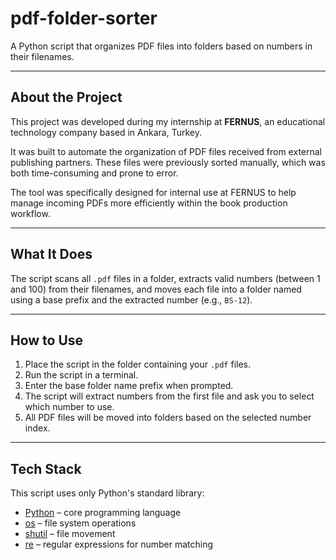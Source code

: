 # pdf-folder-sorter

A Python script that organizes PDF files into folders based on numbers in their filenames.

---

## About the Project

This project was developed during my internship at **FERNUS**, an educational technology company based in Ankara, Turkey.

It was built to automate the organization of PDF files received from external publishing partners. These files were previously sorted manually, which was both time-consuming and prone to error.

The tool was specifically designed for internal use at FERNUS to help manage incoming PDFs more efficiently within the book production workflow.

---

## What It Does

The script scans all `.pdf` files in a folder, extracts valid numbers (between 1 and 100) from their filenames, and moves each file into a folder named using a base prefix and the extracted number (e.g., `BS-12`).

---

## How to Use

1. Place the script in the folder containing your `.pdf` files.
2. Run the script in a terminal.
3. Enter the base folder name prefix  when prompted.
4. The script will extract numbers from the first file and ask you to select which number to use.
5. All PDF files will be moved into folders based on the selected number index.

---

## Tech Stack

This script uses only Python's standard library:

- [Python](https://www.python.org/) – core programming language  
- [os](https://docs.python.org/3/library/os.html) – file system operations  
- [shutil](https://docs.python.org/3/library/shutil.html) – file movement  
- [re](https://docs.python.org/3/library/re.html) – regular expressions for number matching 

